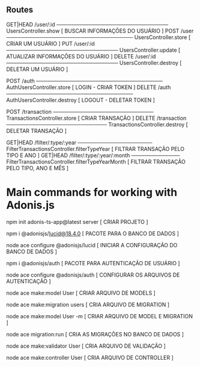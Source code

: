 
## Routes

GET|HEAD    /user/:id ────────────────────────────── UsersController.show [ BUSCAR INFORMAÇÕES DO USUÁRIO ]
POST        /user ────────────────────────────────── UsersController.store [ CRIAR UM USUÁRIO ]
PUT         /user/:id ────────────────────────────── UsersController.update [ ATUALIZAR INFORMAÇÕES DO USUÁRIO ]
DELETE      /user/:id ────────────────────────────── UsersController.destroy [ DELETAR UM USUÁRIO ]

POST        /auth ────────────────────────────────── AuthUsersController.store [ LOGIN - CRIAR TOKEN ]
DELETE      /auth ────────────────────────────────── AuthUsersController.destroy [ LOGOUT - DELETAR TOKEN ]

POST        /transaction ─────────────────────────── TransactionsController.store [ CRIAR TRANSAÇÃO ]
DELETE      /transaction ─────────────────────────── TransactionsController.destroy [ DELETAR TRANSAÇÃO ]

GET|HEAD    /filter/:type/:year ──────────────────── FilterTransactionsController.filterTypeYear [ FILTRAR TRANSAÇÃO PELO TIPO E ANO ]
GET|HEAD    /filter/:type/:year/:month ───────────── FilterTransactionsController.filterTypeYearMonth [ FILTRAR TRANSAÇÃO PELO TIPO, ANO E MÊS ]





# Main commands for working with Adonis.js

npm init adonis-ts-app@latest server [ CRIAR PROJETO ]

npm i @adonisjs/lucid@18.4.0 [ PACOTE PARA O BANCO DE DADOS ]

node ace configure @adonisjs/lucid [ INICIAR A CONFIGURAÇÃO DO BANCO DE DADOS ]

npm i @adonisjs/auth [ PACOTE PARA AUTENTICAÇÃO DE USUÁRIO ]

node ace configure @adonisjs/auth [ CONFIGURAR OS ARQUIVOS DE AUTENTICAÇÃO ]

node ace make:model User [ CRIAR ARQUIVO DE MODELS ]

node ace make:migration users [ CRIA ARQUIVO DE MIGRATION ]

node ace make:model User -m [ CRIAR ARQUIVO DE MODEL E MIGRATION ]

node ace migration:run [ CRIA AS MIGRAÇÕES NO BANCO DE DADOS ]

node ace make:validator User [ CRIA ARQUIVO DE VALIDAÇÃO ]

node ace make:controller User [ CRIA ARQUIVO DE CONTROLLER ]